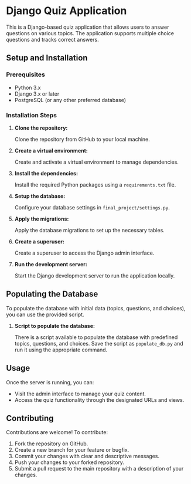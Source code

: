 
# Django Quiz Application

This is a Django-based quiz application that allows users to answer questions on various topics. The application supports multiple choice questions and tracks correct answers.

## Setup and Installation

### Prerequisites

- Python 3.x
- Django 3.x or later
- PostgreSQL (or any other preferred database)

### Installation Steps

1. **Clone the repository:**

    Clone the repository from GitHub to your local machine.

2. **Create a virtual environment:**

    Create and activate a virtual environment to manage dependencies.

3. **Install the dependencies:**

    Install the required Python packages using a `requirements.txt` file.

4. **Setup the database:**

    Configure your database settings in `final_project/settings.py`.

5. **Apply the migrations:**

    Apply the database migrations to set up the necessary tables.

6. **Create a superuser:**

    Create a superuser to access the Django admin interface.

7. **Run the development server:**

    Start the Django development server to run the application locally.

## Populating the Database

To populate the database with initial data (topics, questions, and choices), you can use the provided script.

1. **Script to populate the database:**

    There is a script available to populate the database with predefined topics, questions, and choices. Save the script as `populate_db.py` and run it using the appropriate command.

## Usage

Once the server is running, you can:

- Visit the admin interface to manage your quiz content.
- Access the quiz functionality through the designated URLs and views.

## Contributing

Contributions are welcome! To contribute:

1. Fork the repository on GitHub.
2. Create a new branch for your feature or bugfix.
3. Commit your changes with clear and descriptive messages.
4. Push your changes to your forked repository.
5. Submit a pull request to the main repository with a description of your changes.

